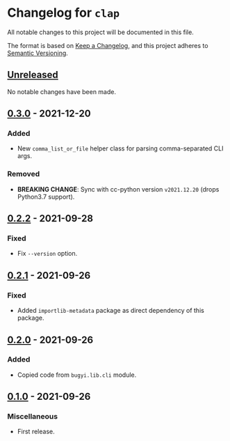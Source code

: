 # Changelog for `clap`

All notable changes to this project will be documented in this file.

The format is based on [Keep a Changelog], and this project adheres to
[Semantic Versioning].

[Keep a Changelog]: https://keepachangelog.com/en/1.0.0/
[Semantic Versioning]: https://semver.org/


## [Unreleased](https://github.com/bbugyi200/clap/compare/0.3.0...HEAD)

No notable changes have been made.


## [0.3.0](https://github.com/bbugyi200/clap/compare/0.2.2...0.3.0) - 2021-12-20

### Added

* New `comma_list_or_file` helper class for parsing comma-separated CLI args.

### Removed

* **BREAKING CHANGE**: Sync with cc-python version `v2021.12.20` (drops Python3.7 support).


## [0.2.2](https://github.com/bbugyi200/clap/compare/0.2.1...0.2.2) - 2021-09-28

### Fixed

* Fix `--version` option.


## [0.2.1](https://github.com/bbugyi200/clap/compare/0.2.0...0.2.1) - 2021-09-26

### Fixed

* Added `importlib-metadata` package as direct dependency of this package.


## [0.2.0](https://github.com/bbugyi200/clap/compare/0.1.0...0.2.0) - 2021-09-26

### Added

* Copied code from `bugyi.lib.cli` module.


## [0.1.0](https://github.com/bbugyi200/clap/releases/tag/0.1.0) - 2021-09-26

### Miscellaneous

* First release.
